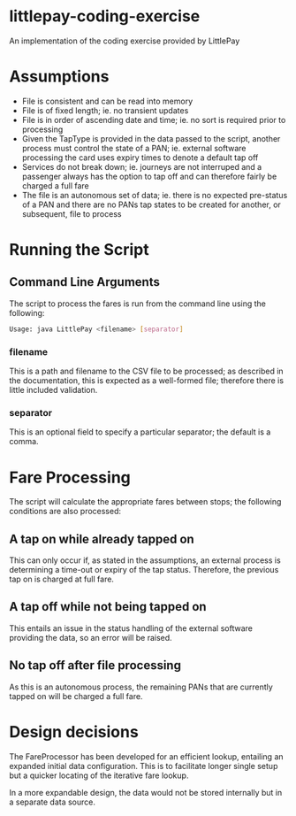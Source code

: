 # littlepay-coding-exercise
An implementation of the coding exercise provided by LittlePay

# Assumptions

 - File is consistent and can be read into memory
 - File is of fixed length; ie. no transient updates
 - File is in order of ascending date and time; ie. no sort is required prior to processing
 - Given the TapType is provided in the data passed to the script, another process must control the state of a PAN; ie. external software processing the card uses expiry times to denote a default tap off
 - Services do not break down; ie. journeys are not interruped and a passenger always has the option to tap off and can therefore fairly be charged a full fare
 - The file is an autonomous set of data; ie. there is no expected pre-status of a PAN and there are no PANs tap states to be created for another, or subsequent, file to process

 # Running the Script

## Command Line Arguments

The script to process the fares is run from the command line using the following:

```bash
Usage: java LittlePay <filename> [separator]
```

### filename
This is a path and filename to the CSV file to be processed; as described in the documentation, this is expected as a well-formed file; therefore there is little included validation.

### separator
This is an optional field to specify a particular separator; the default is a comma.

# Fare Processing

The script will calculate the appropriate fares between stops; the following conditions are also processed:

## A tap on while already tapped on
This can only occur if, as stated in the assumptions, an external process is determining a time-out or expiry of the tap status.  Therefore, the previous tap on is charged at full fare.

## A tap off while not being tapped on
This entails an issue in the status handling of the external software providing the data, so an error will be raised.

## No tap off after file processing
As this is an autonomous process, the remaining PANs that are currently tapped on will be charged a full fare.

# Design decisions
The FareProcessor has been developed for an efficient lookup, entailing an expanded initial data configuration.  This is to facilitate longer single setup but a quicker locating of the iterative fare lookup.

In a more expandable design, the data would not be stored internally but in a separate data source.

